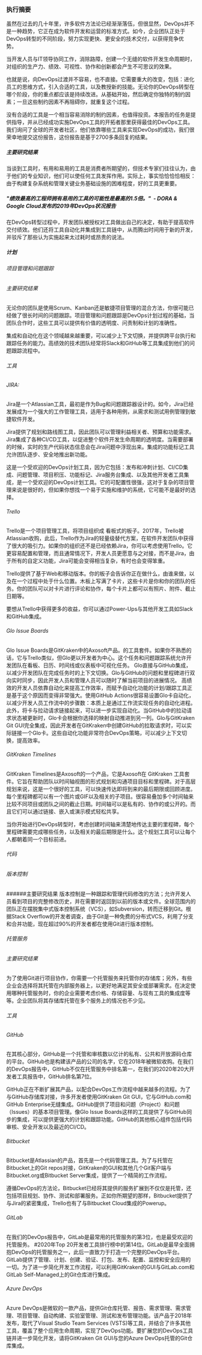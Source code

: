 ### 执行摘要 

虽然在过去的几十年里，许多软件方法论已经渐渐落伍，但很显然，DevOps并不是一种趋势，它正在成为软件开发和运营的标准方式。如今，企业团队正处于DevOps转型的不同阶段，努力实现更快、更安全的技术交付，以获得竞争优势。 

当开发人员与IT领导协同工作，消除路障，创建一个无缝的软件开发生命周期时，对组织的生产力、绩效、可视性、协作和创新都会产生不可思议的效果。   

也就是说，向DevOps过渡并不容易，也不直接。它需要重大的改变，包括：进化员工的思维方式，引入合适的工具，以及教授新的技能。无论你的DevOps转型在哪个阶段，你的重点都应该是持续改进。从基础开始，然后确定你独特的制约因素；一旦这些制约因素不再阻碍你，就重复这个过程。  

没有合适的工具是一个相当容易消除的制约因素，也值得投资。本报告的任务是提供指导，并从已经成功实施DevOps工具的开拓者那里获得最佳的DevOps工具。我们询问了全球的开发者社区，他们依靠哪些工具来实现DevOps的成功，我们很荣幸地提交这份报告，这份报告是基于2700多条回复的结果。

##### 主要研究结果

当谈到工具时，有用和易用的工具是消费者所期望的，但技术专家们往往认为，由于他们的专业知识，他们可以使任何工具发挥作用。实际上，事实恰恰恰恰相反：由于构建复杂系统和管理关键业务基础设施的困难程度，好的工具更重要。 

##### "绩效最高的工程师拥有易用的工具的可能性是最高的1.5倍。"  - DORA & Google Cloud发布的2019年DevOps状况报告 

在DevOps转型过程中，开发团队被授权对工具做出自己的决定，有助于提高软件交付绩效。他们还将工具自动化并集成到工具链中，从而腾出时间用于新的开发，并驳斥了那些认为实施起来太过耗时或昂贵的说法。  

##### 计划

###### 项目管理和问题跟踪 

###### 主要研究结果

无论你的团队是使用Scrum、Kanban还是敏捷项目管理的混合方法，你很可能已经做了很长时间的问题跟踪。项目管理和问题跟踪是DevOps计划过程的基础，当团队合作时，这些工具可以提供有价值的透明度、问责制和计划的准确性。 

集成和自动化在这个领域越来越重要，可以减少上下文切换，并提供跨平台执行和跟踪任务的能力。高绩效的技术团队经常将Slack和GitHub等工具集成到他们的问题跟踪流程中。

###### 工具

###### JIRA:

Jira是一个Atlassian工具，最初是作为Bug和问题跟踪器设计的。如今，Jira已经发展成为一个强大的工作管理工具，适用于各种用例，从需求和测试用例管理到敏捷软件开发。 

Jira提供了规划和路线图工具，因此团队可以管理利益相关者、预算和功能需求。Jira集成了各种CI/CD工具，以促进整个软件开发生命周期的透明度。当需要部署的时候，实时的生产代码状态信息会在Jira问题中浮现出来。集成的功能标记工具允许团队逐步、安全地推出新功能。

这是一个受欢迎的DevOps计划工具，因为它包括：发布和冲刺计划、CI/CD集成、问题管理、项目积压、功能标记、Jira服务台集成、以及其他开发者工具集成，是一个受欢迎的DevOps计划工具。它的可配置性很强，这对于复杂的项目管理来说是很好的，但如果你想找一个易于实施和维护的系统，它可能不是最好的选择。

###### Trello

Trello是一个项目管理工具，将项目组织成 看板式的板子。2017年，Trello被Atlassian收购，此后，Trello作为Jira的轻量级替代方案，在软件开发团队中获得了很大的吸引力。如果你的组织还不是已经依赖Jira，你可以考虑使用Trello。它更容易配置和管理，而且通常情况下，开发人员更愿意与之对接，而不是Jira，由于所有的自定义功能，Jira可能会变得相当复杂，有时也会变得笨重。
 
Trello提供了基于Web和移动版本。你的板子会告诉你正在做什么，由谁来做，以及在一个过程中处于什么位置。木板上写满了卡片，这些卡片是你和你的团队的任务。你的团队可以对卡片进行评论和协作，每个卡片上都可以有照片、附件、截止日期等。
 
要想从Trello中获得更多的收益，你可以通过Power-Ups与其他开发工具如Slack和GitHub集成。

###### Glo Issue Boards 

Glo Issue Boards是GitKraken中的Axosoft产品。的工具套件。如果你不熟悉的话，它与Trello类似，但Glo更以开发者为中心。这个任务和问题跟踪系统允许开发团队在看板、日历、时间线或仪表板中可视化任务。
Glo直接与GitHub集成，以减少开发团队在完成任务时的上下文切换。Glo与GitHub的问题和里程碑进行双向实时同步，因此开发人员和管理人员可以随时了解当前项目的进展情况。 
高绩效的开发人员依靠自动化来提高工作效率，而赋予自动化功能的计划/跟踪工具正是基于这个原因而变得非常强大。使用GitHub Actions很容易设置Glo卡自动化，以减少开发人员工作流中的步骤数：本质上是通过工作流实现任务的自动化进程。 
此外，将卡与拉动请求链接起来，可以进一步实现自动化。当GitHub中的拉动请求状态被更新时，Glo卡会根据你选择的映射自动推进到另一列。Glo与GitKraken Git GUI完全集成，因此开发者在GitKraken中创建GitHub的拉取请求时，可以实际链接一个Glo卡。这些自动化功能非常符合DevOps策略，可以减少上下文切换，提高效率。

###### GitKraken Timelines

GitKraken Timelines是Axosoft的一个产品，它是Axosoft在 GitKraken 工具套件。它旨在帮助团队以时间轴视图的形式规划和沟通项目目标和里程碑。对于高层规划来说，这是一个很好的工具，可以快速传达即将到来的最后期限或回顾进度。每个里程碑都可以有一个图片或GIF以及相关的子项目。很容易叠加多个时间轴来比较不同项目或团队之间的截止日期。时间轴可以是私有的、协作的或公开的。而且它们可以通过链接、嵌入或演示模式轻松共享。 
 
当你开始进行DevOps转型时，考虑创建时间轴来清楚地传达主要的里程碑，每个里程碑需要完成哪些任务，以及相关的最后期限是什么。这个规划工具可以让每个人都朝着同一个目标前进。

###### 代码

###### 版本控制

######主要研究结果
版本控制是一种跟踪和管理代码修改的方法；允许开发人员看到项目的完整修改历史，并在需要时返回到以前的版本或文件。全球范围内的团队正在摆脱集中式版本控制系统（VCS），如Subversion，转而迁移到Git。根据Stack Overflow的开发者调查，由于Git是一种免费的分布式VCS，利用了分支和合并功能，现在超过90%的开发者都在使用Git进行版本控制。 

###### 托管服务

###### 主要研究结果

为了使用Git进行项目协作，你需要一个托管服务来托管你的存储库；另外，有些企业会选择将其托管在内部服务器上，以更好地满足其安全或部署需求。在决定使用哪种托管服务时，你的企业需要考虑价格、存储容量、与现有工具的集成度等等。企业团队将其存储库托管在多个服务上的情况也不少见。

###### 工具

###### GitHub 

在其核心部分，GitHub是一个托管和审核数以亿计的私有、公共和开放源码仓库的平台。GitHub也是构建该产品的公司的名字，它在2018年被微软收购。在我们的DevOps报告中，GitHub不仅在托管服务中排名第一，在我们的2020年20大开发者工具报告中，GitHub排名第7位。

GitHub正在不断扩展其产品，以配合DevOps工作流程中越来越多的流程。为了与GitHub存储库对接，许多开发者使用GitKraken Git GUI，它与GitHub.com和GitHub Enterprise无缝集成。GitHub提供了项目和问题（Project）和问题（Issues）的基本项目管理。像Glo Issue Boards这样的工具提供了与GitHub同步的集成，可以提供更强大的计划和跟踪功能。GitHub的其他核心组件包括代码审核、安全开发以及最近的CI/CD。 

###### Bitbucket 

Bitbucket是Atlassian的产品，首先是一个代码管理工具。为了与托管在Bitbucket上的Git repos对接，GitKraken的GUI和其他几个Git客户端与Bitbucket.org或Bitbucket Server集成，提供了一个精简的工作流程。

遵循DevOps的方法论，Bitbucket已经将其提供的服务扩展到不仅仅是托管，还包括项目规划、协作、测试和部署服务。正如你所期望的那样，Bitbucket提供了与Jira的紧密集成，Trello也有了与Bitbucket Cloud集成的Powerup。

###### GitLab

在我们的DevOps报告中，GitLab是最常用的托管服务的第3位，也是最受欢迎的托管服务。
#2020年Top 20开发者工具排行榜中的第14位。GitLab是最早全面拥抱DevOps的托管服务之一，此后一直致力于打造一个完整的DevOps平台。GitLab提供了管理、计划、创建、验证、打包、发布、配置、监控和安全应用的一切。为了进一步简化开发工作流程，可以利用GitKraken的GUI与GitLab.com和GitLab Self-Managed上的Git仓库进行集成。

###### Azure DevOps 

Azure DevOps是微软的一款产品，提供Git仓库托管、报告、需求管理、需求管理、项目管理、自动构建、实验室管理、测试和发布管理功能。该产品于2018年发布，取代了Visual Studio Team Services (VSTS)等工具，并结合了许多其他工具，覆盖了整个应用生命周期，实现了DevOps功能。要扩展您的DevOps工具链并进一步简化开发，请将GitKraken Git GUI与您的Azure DevOps托管的Git仓库集成。
